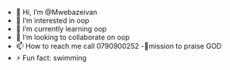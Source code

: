 - 👋 Hi, I’m @Mwebazeivan
- 👀 I’m interested in oop
- 🌱 I’m currently learning oop
- 💞️ I’m looking to collaborate on oop
- 📫 How to reach me call 0790900252
-🙌mission to praise GOD
- ⚡ Fun fact: swimming

<!---
Mwebazeivan/Mwebazeivan is a ✨ special ✨ repository because its `README.md` (this file) appears on your GitHub profile.
You can click the Preview link to take a look at your changes.
--->
